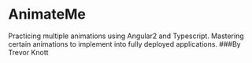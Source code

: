 # AnimateMe
Practicing multiple animations using Angular2 and Typescript. Mastering certain animations to implement into fully deployed applications. 
###By Trevor Knott

